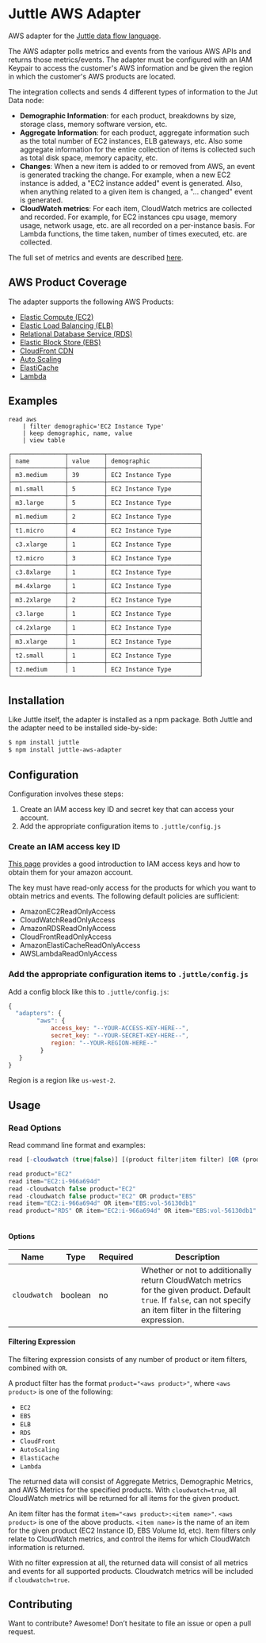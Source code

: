 # Juttle AWS Adapter

AWS adapter for the [Juttle data flow
language](https://github.com/juttle/juttle).

The AWS adapter polls metrics and events from the various AWS APIs and returns those metrics/events. The adapter must be configured with an IAM Keypair to access the customer's AWS information and be given the region in which the customer's AWS products are located.

The integration collects and sends 4 different types of information to the Jut Data node:

- **Demographic Information**: for each product, breakdowns by size, storage class, memory software version, etc.
- **Aggregate Information**: for each product, aggregate information such as the total number of EC2 instances, ELB gateways, etc. Also some aggregate information for the entire collection of items is collected such as total disk space, memory capacity, etc.
- **Changes**: When a new item is added to or removed from AWS, an event is generated tracking the change. For example, when a new EC2 instance is added, a "EC2 instance added" event is generated. Also, when anything related to a given item is changed, a "... changed" event is generated.
- **CloudWatch metrics**: For each item, CloudWatch metrics are collected and recorded. For example, for EC2 instances cpu usage, memory usage, network usage, etc. are all recorded on a per-instance basis. For Lambda functions, the time taken, number of times executed, etc. are collected.

The full set of metrics and events are described [here](./docs/aws_adapter_metrics_events.md).

## AWS Product Coverage

The adapter supports the following AWS Products:

- [Elastic Compute (EC2)](http://docs.aws.amazon.com/AWSEC2/latest/UserGuide/monitoring_ec2.html)
- [Elastic Load Balancing (ELB)](http://docs.aws.amazon.com/ElasticLoadBalancing/latest/DeveloperGuide/elb-cloudwatch-metrics.html)
- [Relational Database Service (RDS)](http://docs.aws.amazon.com/AmazonRDS/latest/UserGuide/USER_Monitoring.html)
- [Elastic Block Store (EBS)](http://docs.aws.amazon.com/AWSEC2/latest/UserGuide/monitoring-volume-status.html)
- [CloudFront CDN](http://docs.aws.amazon.com/AmazonCloudFront/latest/DeveloperGuide/monitoring-using-cloudwatch.html)
- [Auto Scaling](http://docs.aws.amazon.com/AutoScaling/latest/DeveloperGuide/as-instance-monitoring.html)
- [ElastiCache](http://docs.aws.amazon.com/AmazonElastiCache/latest/UserGuide/CacheMetrics.html)
- [Lambda](http://docs.aws.amazon.com/lambda/latest/dg/monitoring-functions.html)

## Examples

```
read aws
    | filter demographic='EC2 Instance Type'
    | keep demographic, name, value
    | view table

┌───────────────┬──────────┬──────────────────────────┐
│ name          │ value    │ demographic              │
├───────────────┼──────────┼──────────────────────────┤
│ m3.medium     │ 39       │ EC2 Instance Type        │
├───────────────┼──────────┼──────────────────────────┤
│ m1.small      │ 5        │ EC2 Instance Type        │
├───────────────┼──────────┼──────────────────────────┤
│ m3.large      │ 5        │ EC2 Instance Type        │
├───────────────┼──────────┼──────────────────────────┤
│ m1.medium     │ 2        │ EC2 Instance Type        │
├───────────────┼──────────┼──────────────────────────┤
│ t1.micro      │ 4        │ EC2 Instance Type        │
├───────────────┼──────────┼──────────────────────────┤
│ c3.xlarge     │ 1        │ EC2 Instance Type        │
├───────────────┼──────────┼──────────────────────────┤
│ t2.micro      │ 3        │ EC2 Instance Type        │
├───────────────┼──────────┼──────────────────────────┤
│ c3.8xlarge    │ 1        │ EC2 Instance Type        │
├───────────────┼──────────┼──────────────────────────┤
│ m4.4xlarge    │ 1        │ EC2 Instance Type        │
├───────────────┼──────────┼──────────────────────────┤
│ m3.2xlarge    │ 2        │ EC2 Instance Type        │
├───────────────┼──────────┼──────────────────────────┤
│ c3.large      │ 1        │ EC2 Instance Type        │
├───────────────┼──────────┼──────────────────────────┤
│ c4.2xlarge    │ 1        │ EC2 Instance Type        │
├───────────────┼──────────┼──────────────────────────┤
│ m3.xlarge     │ 1        │ EC2 Instance Type        │
├───────────────┼──────────┼──────────────────────────┤
│ t2.small      │ 1        │ EC2 Instance Type        │
├───────────────┼──────────┼──────────────────────────┤
│ t2.medium     │ 1        │ EC2 Instance Type        │
└─────────────────────────────────────────────────────┘
```

## Installation

Like Juttle itself, the adapter is installed as a npm package. Both Juttle and
the adapter need to be installed side-by-side:

```bash
$ npm install juttle
$ npm install juttle-aws-adapter
```
## Configuration

Configuration involves these steps:

1. Create an IAM access key ID and secret key that can access your account.
2. Add the appropriate configuration items to `.juttle/config.js`

### Create an IAM access key ID

[This page](https://aws.amazon.com/developers/access-keys/) provides a good introduction to IAM access keys and how to obtain them for your amazon account.

The key must have read-only access for the products for which you want to obtain metrics and events. The following default policies are sufficient:

- AmazonEC2ReadOnlyAccess
- CloudWatchReadOnlyAccess
- AmazonRDSReadOnlyAccess
- CloudFrontReadOnlyAccess
- AmazonElastiCacheReadOnlyAccess
- AWSLambdaReadOnlyAccess


### Add the appropriate configuration items to `.juttle/config.js`

Add a config block like this to `.juttle/config.js`:

```Javascript
{
  "adapters": {
        "aws": {
            access_key: "--YOUR-ACCESS-KEY-HERE--",
            secret_key: "--YOUR-SECRET-KEY-HERE--",
            region: "--YOUR-REGION-HERE--"
         }
   }
}
```

Region is a region like `us-west-2`.

## Usage

### Read Options

Read command line format and examples:

```Javascript
read [-cloudwatch (true|false)] [(product filter|item filter) [OR (product filter|item filter)]...]

read product="EC2"                                                        // Return all metrics incl. CloudWatch for all EC2 instances
read item="EC2:i-966a694d"                                                // Return all CloudWatch metrics for the given EC2 instance
read -cloudwatch false product="EC2"                                      // Return non-CloudWatch metrics for the set of EC2 instances
read -cloudwatch false product="EC2" OR product="EBS"                     // Return non-CloudWatch metrics for the set of EC2 instances and EBS volumes
read item="EC2:i-966a694d" OR item="EBS:vol-56130db1"                     // Return all CloudWatch metrics for the given EC2 instance and EBS volume
read product="RDS" OR item="EC2:i-966a694d" OR item="EBS:vol-56130db1"    // Return all metrics incl. CloudWatch for all RDS instances.
                                                                          //    separately, return all CloudWatch metrics for the given EC2/EBS items
```

#### Options

Name | Type | Required | Description
-----|------|----------|-------------
`cloudwatch`  | boolean | no  | Whether or not to additionally return CloudWatch metrics for the given product. Default `true`. If `false`, can not specify an item filter in the filtering expression.

#### Filtering Expression

The filtering expression consists of any number of product or item filters, combined with `OR`.

A product filter has the format `product="<aws product>"`, where `<aws product>` is one of the following:

- `EC2`
- `EBS`
- `ELB`
- `RDS`
- `CloudFront`
- `AutoScaling`
- `ElastiCache`
- `Lambda`

The returned data will consist of Aggregate Metrics, Demographic Metrics, and AWS Metrics for the specified products. With `cloudwatch=true`, all CloudWatch metrics will be returned for all items for the given product.

An item filter has the format `item="<aws product>:<item name>"`. `<aws product>` is one of the above products. `<item name>` is the name of an item for the given product (EC2 Instance ID, EBS Volume Id, etc). Item filters only relate to CloudWatch metrics, and control the items for which CloudWatch information is returned.

With no filter expression at all, the returned data will consist of all metrics and events for all supported products. Cloudwatch metrics will be included if `cloudwatch=true`.

## Contributing

Want to contribute? Awesome! Don’t hesitate to file an issue or open a pull
request.
